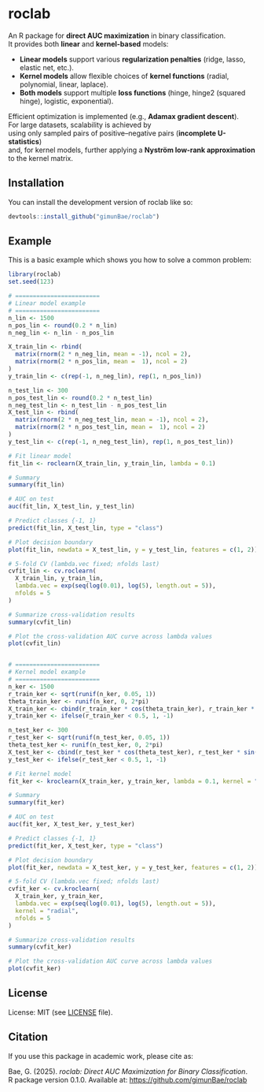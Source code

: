 # roclab

<!-- badges: start -->
<!-- badges: end -->

An R package for **direct AUC maximization** in binary classification.  
It provides both **linear** and **kernel-based** models:  

- **Linear models** support various **regularization penalties** (ridge, lasso, elastic net, etc.).  
- **Kernel models** allow flexible choices of **kernel functions** (radial, polynomial, linear, laplace).  
- **Both models** support multiple **loss functions** (hinge, hinge2 (squared hinge), logistic, exponential).  

Efficient optimization is implemented (e.g., **Adamax gradient descent**).  
For large datasets, scalability is achieved by  
using only sampled pairs of positive–negative pairs (**incomplete U-statistics**)  
and, for kernel models, further applying a **Nyström low-rank approximation** to the kernel matrix.

## Installation

You can install the development version of roclab like so:

``` r
devtools::install_github("gimunBae/roclab")
```

## Example

This is a basic example which shows you how to solve a common problem:

``` r
library(roclab)
set.seed(123)

# ========================
# Linear model example
# ========================
n_lin <- 1500
n_pos_lin <- round(0.2 * n_lin)
n_neg_lin <- n_lin - n_pos_lin

X_train_lin <- rbind(
  matrix(rnorm(2 * n_neg_lin, mean = -1), ncol = 2),
  matrix(rnorm(2 * n_pos_lin, mean =  1), ncol = 2)
)
y_train_lin <- c(rep(-1, n_neg_lin), rep(1, n_pos_lin))

n_test_lin <- 300
n_pos_test_lin <- round(0.2 * n_test_lin)
n_neg_test_lin <- n_test_lin - n_pos_test_lin
X_test_lin <- rbind(
  matrix(rnorm(2 * n_neg_test_lin, mean = -1), ncol = 2),
  matrix(rnorm(2 * n_pos_test_lin, mean =  1), ncol = 2)
)
y_test_lin <- c(rep(-1, n_neg_test_lin), rep(1, n_pos_test_lin))

# Fit linear model
fit_lin <- roclearn(X_train_lin, y_train_lin, lambda = 0.1)

# Summary
summary(fit_lin)

# AUC on test
auc(fit_lin, X_test_lin, y_test_lin)

# Predict classes {-1, 1}
predict(fit_lin, X_test_lin, type = "class")

# Plot decision boundary
plot(fit_lin, newdata = X_test_lin, y = y_test_lin, features = c(1, 2))

# 5-fold CV (lambda.vec fixed; nfolds last)
cvfit_lin <- cv.roclearn(
  X_train_lin, y_train_lin,
  lambda.vec = exp(seq(log(0.01), log(5), length.out = 5)),
  nfolds = 5
)

# Summarize cross-validation results
summary(cvfit_lin)

# Plot the cross-validation AUC curve across lambda values
plot(cvfit_lin)


# ========================
# Kernel model example
# ========================
n_ker <- 1500
r_train_ker <- sqrt(runif(n_ker, 0.05, 1))
theta_train_ker <- runif(n_ker, 0, 2*pi)
X_train_ker <- cbind(r_train_ker * cos(theta_train_ker), r_train_ker * sin(theta_train_ker))
y_train_ker <- ifelse(r_train_ker < 0.5, 1, -1)

n_test_ker <- 300
r_test_ker <- sqrt(runif(n_test_ker, 0.05, 1))
theta_test_ker <- runif(n_test_ker, 0, 2*pi)
X_test_ker <- cbind(r_test_ker * cos(theta_test_ker), r_test_ker * sin(theta_test_ker))
y_test_ker <- ifelse(r_test_ker < 0.5, 1, -1)

# Fit kernel model
fit_ker <- kroclearn(X_train_ker, y_train_ker, lambda = 0.1, kernel = "radial")

# Summary
summary(fit_ker)

# AUC on test
auc(fit_ker, X_test_ker, y_test_ker)

# Predict classes {-1, 1}
predict(fit_ker, X_test_ker, type = "class")

# Plot decision boundary
plot(fit_ker, newdata = X_test_ker, y = y_test_ker, features = c(1, 2))

# 5-fold CV (lambda.vec fixed; nfolds last)
cvfit_ker <- cv.kroclearn(
  X_train_ker, y_train_ker,
  lambda.vec = exp(seq(log(0.01), log(5), length.out = 5)),
  kernel = "radial",
  nfolds = 5
)

# Summarize cross-validation results
summary(cvfit_ker)

# Plot the cross-validation AUC curve across lambda values
plot(cvfit_ker)
```

## License

License: MIT (see [LICENSE](LICENSE) file).

## Citation

If you use this package in academic work, please cite as:

Bae, G. (2025). *roclab: Direct AUC Maximization for Binary Classification*.  
R package version 0.1.0. Available at: https://github.com/gimunBae/roclab
